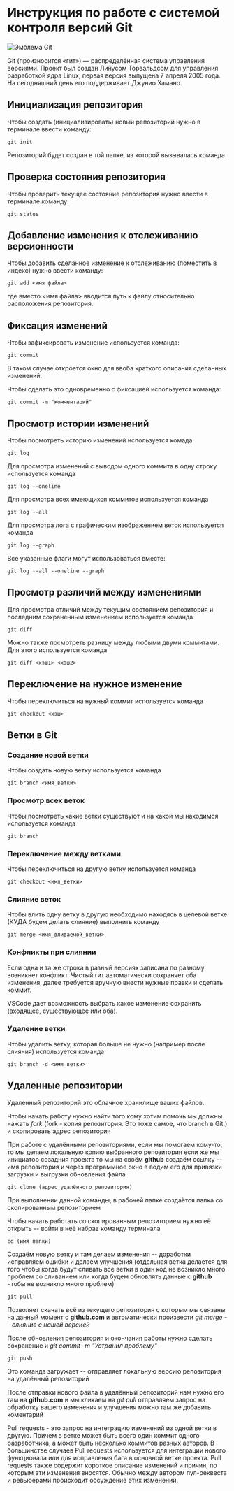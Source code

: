 # **Инструкция по работе с системой контроля версий Git**

![Эмблема Git](git.jpg)

Git (произносится «гит») — распределённая система управления версиями. Проект был создан Линусом Торвальдсом для управления разработкой ядра Linux, первая версия выпущена 7 апреля 2005 года. На сегодняшний день его поддерживает Джунио Хамано.

## Инициализация репозитория

Чтобы создать (инициализировать) новый репозиторий нужно в терминале ввести команду:

    git init

Репозиторий будет создан в той папке, из которой вызывалась команда

## Проверка состояния репозитория

Чтобы проверить текущее состояние репозитория нужно ввести в терминале команду:

    git status

## Добавление изменения к отслеживанию версионности

Чтобы добавить сделанное изменение к отслеживанию (поместить в индекс) нужно ввести команду:

    git add <имя файла>

где вместо <имя файла> вводится путь к файлу относительно расположения репозитория.

## Фиксация изменений

Чтобы зафиксировать изменение используется команда:

    git commit

В таком случае откроется окно для ввоба краткого описания сделанных изменений.

Чтобы сделать это одновременно с фиксацией используется команда:

    git commit -m "комментарий"

## Просмотр истории изменений

Чтобы посмотреть историю изменений используется комада

    git log

Для просмотра изменений с выводом одного коммита в одну строку используется команда

    git log --oneline

Для просмотра всех имеющихся коммитов используется команда

    git log --all

Для просмотра лога с графическим изображением веток используется команда

    git log --graph

Все указанные флаги могут использоваться вместе:

    git log --all --oneline --graph

## Просмотр различий между изменениями

Для просмотра отличий между текущим состоянием репозитория и последним сохраненным изменением используется команда

    git diff

Можно также посмотреть разницу между любыми двуми коммитами. Для этого используется команда

    git diff <хэш1> <хэш2>

## Переключение на нужное изменение

Чтобы переключиться на нужный коммит используется команда

    git checkout <хэш>

## Ветки в Git

### Создание новой ветки

Чтобы создать новую ветку используется команда

    git branch <имя_ветки>

### Просмотр всех веток

Чтобы посмотреть какие ветки существуют и на какой мы находимся используется команда

    git branch

### Переключение между ветками

Чтобы переключиться на другую ветку используется команда

    git checkout <имя_ветки>

### Слияние веток

Чтобы влить одну ветку в другую необходимо находясь в целевой ветке (КУДА будем делать слияние) выполнить команду

    git merge <имя_вливаемой_ветки>

### Конфликты при слиянии

Если одна и та же строка в разный версиях записана по разному возникнет конфликт.
Чистый гит автоматически сохраняет оба изменения, далее требуется вручную внести нужные правки и сделать коммит.

VSСode дает возможность выбрать какое изменение сохранить (входящее, существующее или оба).

### Удаление ветки

Чтобы удалить ветку, которая больше не нужно (например после слияния) используется команда

    git branch -d <имя_ветки>

## Удаленные репозитории

Удаленный репозиторий это облачное хранилище ваших файлов.

Чтобы начать работу нужно найти того кому хотим помочь мы должны нажать *fork* (fork - копия репозитория. Это тоже самое, что branch в Git.) и скопировать адрес репозитория

При работе с удалёнными репозиториями, если мы помогаем кому-то, то мы делаем локальную копию выбранного репозитория если же мы инициатор созадния проекта то мы на своём **github** создаём cсылку -- имя репозитория и через программное окно в водим его для привязки загрузки и выгрузки обновления файла

    git clone (адрес_удалённого_репозитория)

При выполнении данной команды, в рабочей папке создаётся папка со скопированным репозиторием

Чтобы начать работать со скопированным репозиторием нужно её открыть -- войти в неё набрав команду терминала

    cd (имя папки)

Создаём новую ветку и там делаем изменения -- доработки исправляем ошибки и делаем улучшения (отдельная ветка делается для того чтобы когда будут сливать все ветки в один код не возникло много проблем со сливанием или когда будем обновлять данные с **github** чтобы не возникло много проблем)

    git pull

Позволяет скачать всё из текущего репозитория с которым мы связаны на данный момент с **github.com** и автоматически произвести *git merge -- слияние с нашей версией*

После обновления репозитория и окончания работы нужно сделать сохранение и *git commit -m "Устранил проблему"*

    git push

Это команда загружает -- отправляет локальную версию репозитория на удалённый репозиторий

После отправки нового файла в удалённый репозиторий нам нужно его там на **github.com** и мы кликаем на *git pull* отправляем запрос на обработку вашего изменения и улучшения можно там же добавить коментарий

Pull requests - это запрос на интеграцию изменений из одной ветки в другую. Причем в ветке может быть всего один коммит одного разработчика, а может быть несколько коммитов разных авторов. В большинстве случаев Pull requests используется для интеграции нового функционала или для исправления бага в основной ветке проекта.
Pull requests также содержит короткое описание изменений и причин, по которым эти изменения вносятся. Обычно между автором пул-реквеста и ревьюерами происходит обсуждение этих изменений.
